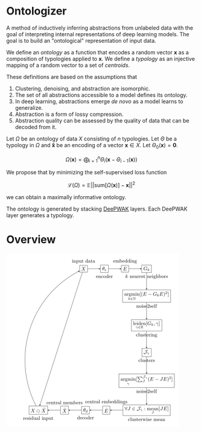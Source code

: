 <head>
<script src="https://polyfill.io/v3/polyfill.min.js?features=es6"></script>
<script id="MathJax-script" async src="https://cdn.jsdelivr.net/npm/mathjax@3/es5/tex-mml-chtml.js"></script>
</head>

# Ontologizer
A method of inductively inferring abstractions from unlabeled data with the goal of interpreting internal representations of deep learning models. The goal is to build an "ontological" representation of input data.

We define an _ontology_ as a function that encodes a random vector $\mathbf{x}$ as a composition of typologies applied to $\mathbf{x}$.
We define a _typology_ as an injective mapping of a random vector to a set of _centroids_.

These definitions are based on the assumptions that
1. Clustering, denoising, and abstraction are isomorphic.
2. The set of all abstractions accessible to a model defines its ontology.
3. In deep learning, abstractions emerge _de novo_ as a model learns to generalize.
4. Abstraction is a form of lossy compression.
5. Abstraction quality can be assessed by the quality of data that can be decoded from it.

Let $\Omega$ be an ontology of data $X$ consisting of $n$ typologies.
Let $\Theta$ be a typology in $\Omega$ and $\mathbf{\hat{x}}$ be an encoding of a vector $\mathbf{x} \in X$.
Let $\Theta_0(\mathbf{x}) = \mathbf{0}$.

$$
\Omega(\mathbf{x}) = \bigoplus_{i=1}^{n}\Theta_i(\mathbf{x} - \Theta_{i-1}(\mathbf{x}))
$$

We propose that by minimizing the self-supervised loss function

$$
\mathcal{L}(\Omega) = \mathbb{E}||\mathrm{sum}[\Omega(\mathbf{x})] - \mathbf{x}||^2
$$

we can obtain a maximally informative ontology.

The ontology is generated by stacking [DeePWAK](https://github.com/kewiechecki/DeePWAK) layers.
Each DeePWAK layer generates a typology.



# Overview
![overview](https://github.com/kewiechecki/ontologizer/blob/master/flowchart.png?raw=true)
